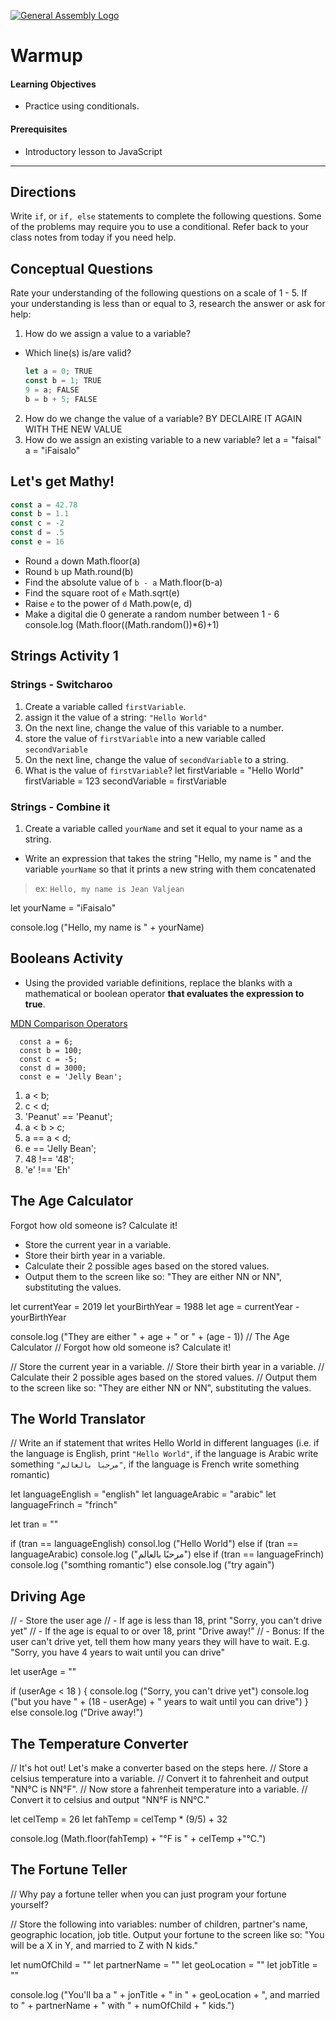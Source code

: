 [![General Assembly Logo](https://camo.githubusercontent.com/1a91b05b8f4d44b5bbfb83abac2b0996d8e26c92/687474703a2f2f692e696d6775722e636f6d2f6b6538555354712e706e67)](https://generalassemb.ly)

# Warmup

#### Learning Objectives

- Practice using conditionals.

#### Prerequisites

- Introductory lesson to JavaScript

---



## Directions
Write  `if`, or `if, else` statements to complete the following questions. Some of the problems may require you to use a  conditional. Refer back to your class notes from today if you need help.

## Conceptual Questions

Rate your understanding of the following questions on a scale of 1 - 5. If your understanding is less than or equal to 3, research the answer or ask for help:

1. How do we assign a value to a variable?
  - Which line(s) is/are valid?

    ```js
    let a = 0; TRUE
    const b = 1; TRUE
    9 = a; FALSE
    b = b + 5; FALSE
    ```

2. How do we change the value of a variable?
BY DECLAIRE IT AGAIN WITH THE NEW VALUE
3. How do we assign an existing variable to a new variable?
let a = "faisal"
a = "iFaisalo"
## Let's get Mathy!

```js
const a = 42.78
const b = 1.1
const c = -2
const d = .5
const e = 16
```

- Round `a` down
Math.floor(a)
- Round `b` up
Math.round(b)
- Find the absolute value of `b - a`
Math.floor(b-a)
- Find the square root of `e`
Math.sqrt(e)
- Raise `e` to the power of `d`
Math.pow(e, d)
- Make a digital die 0 generate a random number between 1 - 6 
console.log (Math.floor((Math.random())*6)+1)

## Strings Activity 1

### Strings - Switcharoo
1. Create a variable called `firstVariable`.
1. assign it the value of a string: `"Hello World"`
1. On the next line, change the value of this variable to a number.
1. store the value of `firstVariable` into a new variable called `secondVariable`
1. On the next line, change the value of `secondVariable` to a string.
1. What is the value of `firstVariable`?
let firstVariable = "Hello World"
firstVariable = 123
secondVariable = firstVariable

### Strings - Combine it
1. Create a variable called `yourName` and set it equal to your name as a string.
  - Write an expression that takes the string "Hello, my name is " and the variable `yourName` so that it prints a new string with them concatenated

>ex: `Hello, my name is Jean Valjean`

let yourName = "iFaisalo"

console.log ("Hello, my name is " + yourName)

## Booleans Activity
- Using the provided variable definitions, replace the blanks with a mathematical or boolean operator **that evaluates the expression to true**.

[MDN Comparison Operators](https://developer.mozilla.org/en-US/docs/Web/JavaScript/Reference/Operators/Comparison_Operators)

```
  const a = 6;
  const b = 100;
  const c = -5;
  const d = 3000;
  const e = 'Jelly Bean';
```

1.  a < b;
1.  c < d;
1.  'Peanut' == 'Peanut';
1.  a < b > c;
1.  a == a < d;
1.  e == 'Jelly Bean';
1.  48 !== '48';
1. 'e' !== 'Eh'

## The Age Calculator

Forgot how old someone is? Calculate it!

- Store the current year in a variable.
- Store their birth year in a variable.
- Calculate their 2 possible ages based on the stored values.
- Output them to the screen like so: "They are either NN or NN", substituting the values.

let currentYear = 2019
let yourBirthYear = 1988
let age = currentYear - yourBirthYear

console.log ("They are either " + age + " or " + (age - 1))
// The Age Calculator
// Forgot how old someone is? Calculate it!

// Store the current year in a variable.
// Store their birth year in a variable.
// Calculate their 2 possible ages based on the stored values.
// Output them to the screen like so: "They are either NN or NN", substituting the values.

## The World Translator
// Write an if statement that writes Hello World in different languages (i.e. if the language is English, print `"Hello World"`, if the language is Arabic write something `"مرحبا بالعالم"`, if the language is French write something romantic)

let languageEnglish = "english"
let languageArabic = "arabic"
let languageFrinch = "frinch"

let tran = ""

if (tran == languageEnglish) consol.log ("Hello World")
else if (tran == languageArabic) console.log ("مرحبًا بالعالم")
else if (tran == languageFrinch) console.log ("somthing romantic")
else console.log ("try again")

 ## Driving Age
// - Store the user age
// - If age is less than 18, print "Sorry, you can't drive yet"
// - If the age is equal to or over 18, print "Drive away!"
// - Bonus: If the user can't drive yet, tell them how many years they will have to wait. E.g. "Sorry, you have 4 years to wait until you can drive"

let userAge = ""

if (userAge < 18 ) {
  console.log ("Sorry, you can't drive yet")
  console.log ("but you have " + (18 - userAge) + " years to wait until you can drive")
} else console.log ("Drive away!")




## The Temperature Converter
// It's hot out! Let's make a converter based on the steps here.
// Store a celsius temperature into a variable.
// Convert it to fahrenheit and output "NN°C is NN°F".
// Now store a fahrenheit temperature into a variable.
// Convert it to celsius and output "NN°F is NN°C."

let celTemp = 26
let fahTemp = celTemp * (9/5) + 32

console.log (Math.floor(fahTemp) + "°F is " + celTemp +"°C.")
## The Fortune Teller
// Why pay a fortune teller when you can just program your fortune yourself?

// Store the following into variables: number of children, partner's name, geographic location, job title. Output your fortune to the screen like so: "You will be a X in Y, and married to Z with N kids."

let numOfChild = ""
let partnerName = ""
let geoLocation = ""
let jobTitle = ""

console.log ("You'll ba a " + jonTitle + " in " + geoLocation + ", and married to " + partnerName + " with " + numOfChild + " kids.")